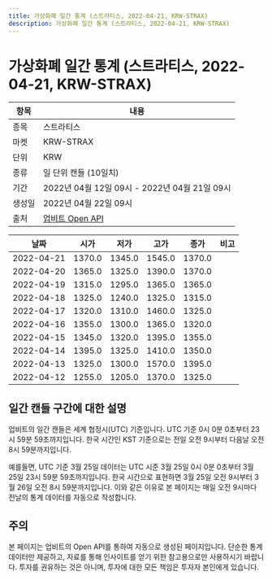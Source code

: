 ```yaml
---
title: 가상화폐 일간 통계 (스트라티스, 2022-04-21, KRW-STRAX)
description: 가상화폐 일간 통계 (스트라티스, 2022-04-21, KRW-STRAX)
---
```



가상화폐 일간 통계 (스트라티스, 2022-04-21, KRW-STRAX)
===

|항목|내용|
|--|--|
|종목|스트라티스|
|마켓|KRW-STRAX|
|단위|KRW|
|종류|일 단위 캔들 (10일치)|
|기간|2022년 04월 12일 09시 - 2022년 04월 21일 09시|
|생성일|2022년 04월 22일 09시|
|출처|[업비트 Open API](https://docs.upbit.com)|


|날짜|시가|저가|고가|종가|비고|
|--|--|--|--|--|--|
|2022-04-21|1370.0|1345.0|1545.0|1370.0|    |
|2022-04-20|1365.0|1325.0|1390.0|1370.0|    |
|2022-04-19|1315.0|1295.0|1365.0|1365.0|    |
|2022-04-18|1325.0|1240.0|1325.0|1315.0|    |
|2022-04-17|1320.0|1310.0|1460.0|1325.0|    |
|2022-04-16|1355.0|1300.0|1365.0|1320.0|    |
|2022-04-15|1345.0|1320.0|1395.0|1355.0|    |
|2022-04-14|1395.0|1325.0|1410.0|1350.0|    |
|2022-04-13|1325.0|1300.0|1570.0|1395.0|    |
|2022-04-12|1255.0|1205.0|1370.0|1325.0|    |


일간 캔들 구간에 대한 설명
---


업비트의 일간 캔들은 세계 협정시(UTC) 기준입니다. 
UTC 기준 0시 0분 0초부터 23시 59분 59초까지입니다. 
한국 시간인 KST 기준으로는 전일 오전 9시부터 다음날 오전 8시 59분까지입니다. 


예를들면, UTC 기준 3월 25일 데이터는 UTC 시준 3월 25일 0시 0분 0초부터 3월 25일 23시 59분 59초까지입니다. 
한국 시간으로 표현하면 3월 25일 오전 9시부터 3월 26일 오전 8시 59분까지입니다. 
이와 같은 이유로 본 페이지는 매일 오전 9시마다 전날의 통계 데이터를 자동으로 작성합니다. 


주의
---


본 페이지는 업비트의 Open API를 통하여 자동으로 생성된 페이지입니다. 
단순한 통계 데이터만 제공하고, 자료를 통해 인사이트를 얻기 위한 참고용으로만 사용하시기 바랍니다. 
투자를 권유하는 것은 아니며, 투자에 대한 모든 책임은 투자자 본인에게 있습니다. 
